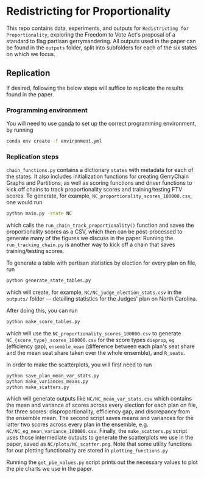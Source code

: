 # Redistricting for Proportionality
This repo contains data, experiments, and outputs for `Redistricting for Proportionality`, exploring the Freedom to Vote Act's proposal of a standard to flag partisan gerrymandering. All outputs used in the paper can be found in the `outputs` folder, split into subfolders for each of the six states on which we focus.

## Replication
If desired, following the below steps will suffice to replicate the results found in the paper.

### Programming environment
You will need to use [conda](https://conda.io/projects/conda/en/latest/index.html) to set up the correct programming environment, by running
```sh
conda env create -f environment.yml
```

### Replication steps
`chain_functions.py` contains a dictionary `states` with metadata for each of the states. It also includes initialization functions for creating GerryChain Graphs and Partitions, as well as scoring functions and driver functions to kick off chains to track proportionality scores and training/testing FTV scores. To generate, for example, `NC_proportionality_scores_100000.csv`, one would run
```sh
python main.py -state NC
```
which calls the `run_chain_track_proportionality()` function and saves the proportionality scores as a CSV, which then can be post-processed to generate many of the figures we discuss in the paper. Running the `run_tracking_chain.py` is another way to kick off a chain that saves training/testing scores.

To generate a table with partisan statistics by election for every plan on file, run
```sh
python generate_state_tables.py
```
which will create, for example, `NC/NC_judge_election_stats.csv` in the `outputs/` folder — detailing statistics for the Judges' plan on North Carolina.

After doing this, you can run
```sh
python make_score_tables.py
```
which will use the `NC_proportionality_scores_100000.csv` to generate `NC_{score_type}_scores_100000.csv` for the score types `disprop`, `eg` (efficiency gap), `ensemble_mean` (difference between each plan's seat share and the mean seat share taken over the whole ensemble), and `R_seats`.

In order to make the scatterplots, you will first need to run
```sh
python save_plan_mean_var_stats.py
python make_variances_means.py
python make_scatters.py
```
which will generate outputs like `NC/NC_mean_var_stats.csv` which contains the mean and variance of scores across every election for each plan on file, for three scores: disproportionality, efficiency gap, and discrepancy from the ensemble mean. The second script saves means and variances for the latter two scores across every plan in the ensemble, e.g. `NC/NC_eg_mean_variance_100000.csv`. Finally, the `make_scatters.py` script uses those intermediate outputs to generate the scatterplots we use in the paper, saved as `NC/plots/NC_scatter.png`. Note that some utility functions for our plotting functionality are stored in `plotting_functions.py`

Running the `get_pie_values.py` script prints out the necessary values to plot the pie charts we use in the paper.
